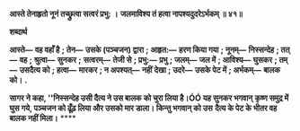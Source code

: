 **आस्ते तेनाहृतो नूनं तच्छ्रुत्वा सत्वरं प्रभु: ।** **जलमाविश्य तं हत्वा नापश्यदुदरेऽर्भकम् ॥ ४१॥** 

**शब्दार्थ** 

**आस्ते—** **वह वहाँ है** **; तेन—** **उसके (पञ्चजन) द्वारा** **; आहृत:—** **हरण किया गया** **; नूनम्—** **निस्सन्देह** **; तत्—** **वह** **; श्रुत्वा—** **सुनकर** **;** **सत्वरम्—** **तेजी से** **; प्रभु:—** **प्रभु** **; जलम्—** **जल में** **; आविश्य—** **घुसकर** **; तम्—** **उसदैत्य को** **; हत्वा—** **मारकर** **; न अपश्यत्—** **नहीं** **देखा** **; उदरे—** **उसके पेट में** **; अर्भकम्—** **बालक को।** **.** 

**सागर ने कहा, ''निस्सन्देह उसी दैत्य ने उस बालक को चुरा लिया है।ÓÓ यह सुनकर भगवान्** **कृष्ण समुद्र में घुस गये, पञ्चजन को ढूँढ़ लिया और उसको मार डाला। किन्तु भगवान् को उस** **दैत्य के पेट के भीतर वह बालक नहीं मिला।** **** 